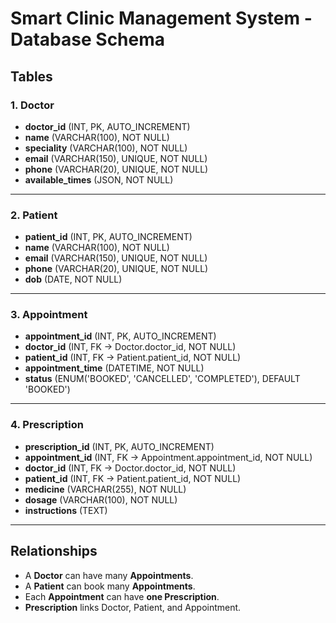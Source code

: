 # Smart Clinic Management System - Database Schema

## Tables

### 1. Doctor
- **doctor_id** (INT, PK, AUTO_INCREMENT)
- **name** (VARCHAR(100), NOT NULL)
- **speciality** (VARCHAR(100), NOT NULL)
- **email** (VARCHAR(150), UNIQUE, NOT NULL)
- **phone** (VARCHAR(20), UNIQUE, NOT NULL)
- **available_times** (JSON, NOT NULL)

---

### 2. Patient
- **patient_id** (INT, PK, AUTO_INCREMENT)
- **name** (VARCHAR(100), NOT NULL)
- **email** (VARCHAR(150), UNIQUE, NOT NULL)
- **phone** (VARCHAR(20), UNIQUE, NOT NULL)
- **dob** (DATE, NOT NULL)

---

### 3. Appointment
- **appointment_id** (INT, PK, AUTO_INCREMENT)
- **doctor_id** (INT, FK → Doctor.doctor_id, NOT NULL)
- **patient_id** (INT, FK → Patient.patient_id, NOT NULL)
- **appointment_time** (DATETIME, NOT NULL)
- **status** (ENUM('BOOKED', 'CANCELLED', 'COMPLETED'), DEFAULT 'BOOKED')

---

### 4. Prescription
- **prescription_id** (INT, PK, AUTO_INCREMENT)
- **appointment_id** (INT, FK → Appointment.appointment_id, NOT NULL)
- **doctor_id** (INT, FK → Doctor.doctor_id, NOT NULL)
- **patient_id** (INT, FK → Patient.patient_id, NOT NULL)
- **medicine** (VARCHAR(255), NOT NULL)
- **dosage** (VARCHAR(100), NOT NULL)
- **instructions** (TEXT)

---

## Relationships
- A **Doctor** can have many **Appointments**.  
- A **Patient** can book many **Appointments**.  
- Each **Appointment** can have **one Prescription**.  
- **Prescription** links Doctor, Patient, and Appointment.

